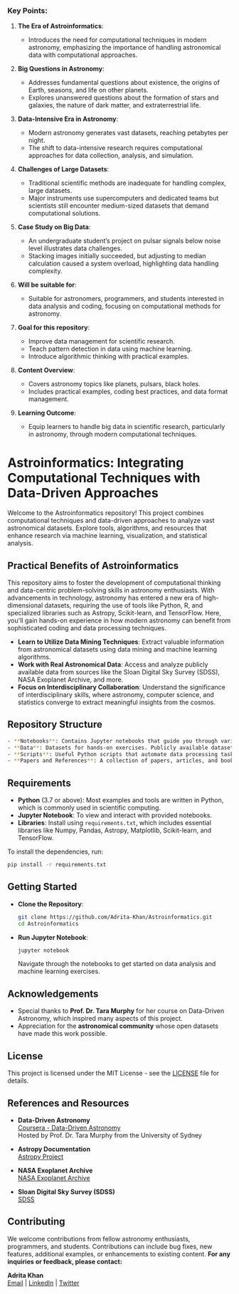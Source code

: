 ### Key Points:

1. **The Era of Astroinformatics**: 
   - Introduces the need for computational techniques in modern astronomy, emphasizing the importance of handling astronomical data with computational approaches.

2. **Big Questions in Astronomy**:
   - Addresses fundamental questions about existence, the origins of Earth, seasons, and life on other planets.
   - Explores unanswered questions about the formation of stars and galaxies, the nature of dark matter, and extraterrestrial life.

3. **Data-Intensive Era in Astronomy**:
   - Modern astronomy generates vast datasets, reaching petabytes per night.
   - The shift to data-intensive research requires computational approaches for data collection, analysis, and simulation.

4. **Challenges of Large Datasets**:
   - Traditional scientific methods are inadequate for handling complex, large datasets.
   - Major instruments use supercomputers and dedicated teams but scientists still encounter medium-sized datasets that demand computational solutions.

5. **Case Study on Big Data**:
   - An undergraduate student’s project on pulsar signals below noise level illustrates data challenges.
   - Stacking images initially succeeded, but adjusting to median calculation caused a system overload, highlighting data handling complexity.

6. **Will be suitable for**:
   - Suitable for astronomers, programmers, and students interested in data analysis and coding, focusing on computational methods for astronomy.

7. **Goal for this repository**:
   - Improve data management for scientific research.
   - Teach pattern detection in data using machine learning.
   - Introduce algorithmic thinking with practical examples.

8. **Content Overview**:
   - Covers astronomy topics like planets, pulsars, black holes.
   - Includes practical examples, coding best practices, and data format management.

9. **Learning Outcome**:
   - Equip learners to handle big data in scientific research, particularly in astronomy, through modern computational techniques.


# Astroinformatics: Integrating Computational Techniques with Data-Driven Approaches
Welcome to the Astroinformatics repository! This project combines computational techniques and data-driven approaches to analyze vast astronomical datasets. Explore tools, algorithms, and resources that enhance research via machine learning, visualization, and statistical analysis.

## Practical Benefits of Astroinformatics

This repository aims to foster the development of computational thinking and data-centric problem-solving skills in astronomy enthusiasts. With advancements in technology, astronomy has entered a new era of high-dimensional datasets, requiring the use of tools like Python, R, and specialized libraries such as Astropy, Scikit-learn, and TensorFlow. Here, you'll gain hands-on experience in how modern astronomy can benefit from sophisticated coding and data processing techniques.

- **Learn to Utilize Data Mining Techniques**: Extract valuable information from astronomical datasets using data mining and machine learning algorithms.
- **Work with Real Astronomical Data**: Access and analyze publicly available data from sources like the Sloan Digital Sky Survey (SDSS), NASA Exoplanet Archive, and more.
- **Focus on Interdisciplinary Collaboration**: Understand the significance of interdisciplinary skills, where astronomy, computer science, and statistics converge to extract meaningful insights from the cosmos.

## Repository Structure
```bash
- **Notebooks**: Contains Jupyter notebooks that guide you through various examples and exercises related to astrophysics and computational astronomy.
- **Data**: Datasets for hands-on exercises. Publicly available datasets have been curated here for convenience.
- **Scripts**: Useful Python scripts that automate data processing tasks, visualize astronomical phenomena, and create simulations.
- **Papers and References**: A collection of papers, articles, and books for extended reading, providing a theoretical background to complement the practical exercises.
 ```


## Requirements

- **Python** (3.7 or above): Most examples and tools are written in Python, which is commonly used in scientific computing.
- **Jupyter Notebook**: To view and interact with provided notebooks.
- **Libraries**: Install using `requirements.txt`, which includes essential libraries like Numpy, Pandas, Astropy, Matplotlib, Scikit-learn, and TensorFlow.

To install the dependencies, run:
```sh
pip install -r requirements.txt
```

## Getting Started

- **Clone the Repository**:
  ```sh
  git clone https://github.com/Adrita-Khan/Astroinformatics.git
  cd Astroinformatics
  ```
- **Run Jupyter Notebook**:
  ```sh
  jupyter notebook
  ```
  Navigate through the notebooks to get started on data analysis and machine learning exercises.

## Acknowledgements

- Special thanks to **Prof. Dr. Tara Murphy** for her course on Data-Driven Astronomy, which inspired many aspects of this project.
- Appreciation for the **astronomical community** whose open datasets have made this work possible.

## License

This project is licensed under the MIT License - see the [LICENSE](LICENSE) file for details.

## References and Resources

- **Data-Driven Astronomy**  
  [Coursera - Data-Driven Astronomy](https://www.coursera.org/learn/data-driven-astronomy)  
  Hosted by Prof. Dr. Tara Murphy from the University of Sydney

- **Astropy Documentation**  
  [Astropy Project](https://www.astropy.org/) 

- **NASA Exoplanet Archive**  
  [NASA Exoplanet Archive](https://exoplanetarchive.ipac.caltech.edu/)

- **Sloan Digital Sky Survey (SDSS)**  
  [SDSS](https://www.sdss.org/)


## Contributing

We welcome contributions from fellow astronomy enthusiasts, programmers, and students. Contributions can include bug fixes, new features, additional examples, or enhancements to existing content.
**For any inquiries or feedback, please contact:**

**Adrita Khan**  
[Email](mailto:adrita.khan.official@gmail.com) | [LinkedIn](https://www.linkedin.com/in/adrita-khan) | [Twitter](https://x.com/Adrita_)

